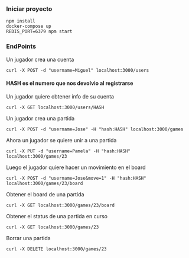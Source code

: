 ### Iniciar proyecto

```
npm install
docker-compose up
REDIS_PORT=6379 npm start
```
### EndPoints
Un jugador crea una cuenta
```
curl -X POST -d "username=Miguel" localhost:3000/users
```
#### HASH es el numero que nos devolvio al registrarse
Un jugador quiere obtener info de su cuenta
```
curl -X GET localhost:3000/users/HASH
```
Un jugador crea una partida
```
curl -X POST -d "username=Jose" -H "hash:HASH" localhost:3000/games
```
Ahora un jugador se quiere unir a una partida
```
curl -X PUT -d "username=Pamela" -H "hash:HASH" localhost:3000/games/23
```
Luego el jugador quiere hacer un movimiento en el board
```
curl -X POST -d "username=Jose&move=1" -H "hash:HASH" localhost:3000/games/23/board
```
Obtener el board de una partida
```
curl -X GET localhost:3000/games/23/board
```
Obtener el status de una partida en curso
```
curl -X GET localhost:3000/games/23
```
Borrar una partida
```
curl -X DELETE localhost:3000/games/23
```